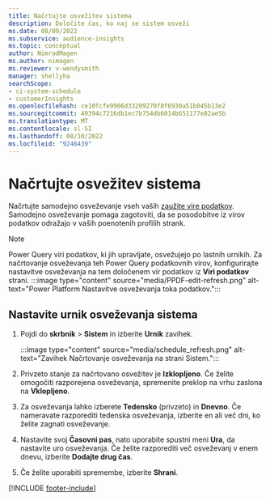 ```yaml
---
title: Načrtujte osvežitev sistema
description: Določite čas, ko naj se sistem osveži
ms.date: 08/09/2022
ms.subservice: audience-insights
ms.topic: conceptual
author: NimrodMagen
ms.author: nimagen
ms.reviewer: v-wendysmith
manager: shellyha
searchScope:
- ci-system-schedule
- customerInsights
ms.openlocfilehash: ce10fcfe9906d33209270f8f6930a51b045b13e2
ms.sourcegitcommit: 49394c7216db1ec7b754db6014b651177e82ae5b
ms.translationtype: MT
ms.contentlocale: sl-SI
ms.lasthandoff: 08/10/2022
ms.locfileid: "9246439"
---
```

# <a name="schedule-system-refresh"></a>Načrtujte osvežitev sistema

Načrtujte samodejno osveževanje vseh vaših [zaužite vire podatkov](data-sources.md). Samodejno osveževanje pomaga zagotoviti, da se posodobitve iz virov podatkov odražajo v vaših poenotenih profilih strank.

> [!NOTE]
> Power Query viri podatkov, ki jih upravljate, osvežujejo po lastnih urnikih. Za načrtovanje osveževanja teh Power Query podatkovnih virov, konfigurirajte nastavitve osveževanja na tem določenem vir podatkov iz **Viri podatkov** strani.
> :::image type="content" source="media/PPDF-edit-refresh.png" alt-text="Power Platform Nastavitve osveževanja toka podatkov.":::

## <a name="set-system-refresh-schedule"></a>Nastavite urnik osveževanja sistema

1. Pojdi do **skrbnik** > **Sistem** in izberite **Urnik** zavihek.

   :::image type="content" source="media/schedule_refresh.png" alt-text="Zavihek Načrtovanje osveževanja na strani Sistem.":::

1. Privzeto stanje za načrtovano osvežitev je **Izklopljeno**. Če želite omogočiti razporejena osveževanja, spremenite preklop na vrhu zaslona na **Vklopljeno**.

1. Za osveževanja lahko izberete **Tedensko** (privzeto) in **Dnevno**. Če nameravate razporediti tedenska osveževanja, izberite en ali več dni, ko želite zagnati osveževanje.

1. Nastavite svoj **Časovni pas**, nato uporabite spustni meni **Ura**, da nastavite uro osveževanja. Če želite razporediti več osveževanj v enem dnevu, izberite **Dodajte drug čas**.

1. Če želite uporabiti spremembe, izberite **Shrani**.

[!INCLUDE [footer-include](includes/footer-banner.md)]
